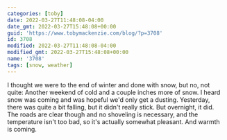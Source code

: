 ```yaml
---
categories: [toby]
date: 2022-03-27T11:48:08-04:00
date_gmt: 2022-03-27T15:48:08+00:00
guid: 'https://www.tobymackenzie.com/blog/?p=3708'
id: 3708
modified: 2022-03-27T11:48:08-04:00
modified_gmt: 2022-03-27T15:48:08+00:00
name: '3708'
tags: [snow, weather]
---
```


I thought we were to the end of winter and done with snow, but no, not quite: Another weekend of cold and a couple inches more of snow.<!--more-->  I heard snow was coming and was hopeful we'd only get a dusting.  Yesterday, there was quite a bit falling, but it didn't really stick.  But overnight, it did.  The roads are clear though and no shoveling is necessary, and the temperature isn't too bad, so it's actually somewhat pleasant.  And warmth is coming.

